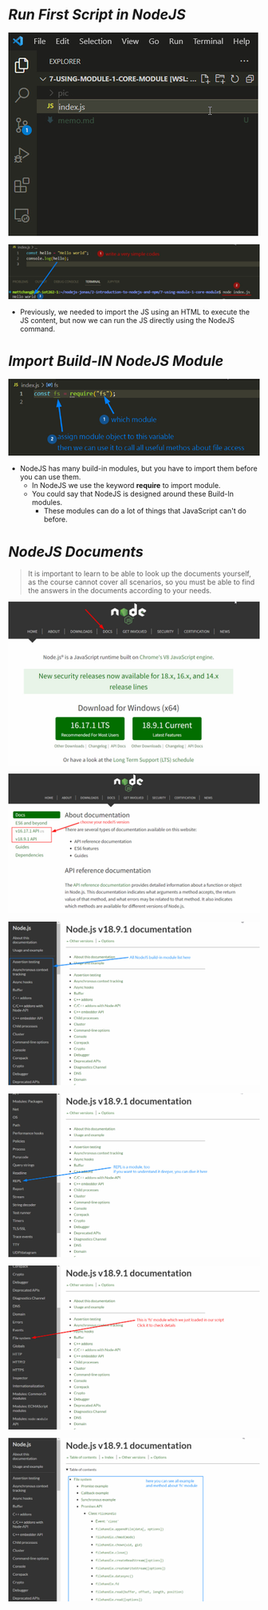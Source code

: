 # **_Run First Script in NodeJS_**

![Alt create a js file ](pic/bandicam%202022-09-26%2006-27-08-986.jpg)

![Alt hello world ](pic/bandicam%202022-09-26%2006-29-42-472.jpg)

- Previously, we needed to import the JS using an HTML to execute the JS content, but now we can run the JS directly using the NodeJS command.

# **_Import Build-IN NodeJS Module_**

![Alt import nodejs build-in module ](pic/bandicam%202022-09-26%2006-32-31-500.jpg)

- NodeJS has many build-in modules, but you have to import them before you can use them.
  - In NodeJS we use the keyword **require** to import module.
  - You could say that NodeJS is designed around these Build-In modules.
    - These modules can do a lot of things that JavaScript can't do before.

# **_NodeJS Documents_**

> It is important to learn to be able to look up the documents yourself, as the course cannot cover all scenarios, so you must be able to find the answers in the documents according to your needs.

![Alt check nodejs docs ](pic/bandicam%202022-09-26%2006-33-08-284.jpg)

![Alt choose right version ](pic/bandicam%202022-09-26%2006-33-39-399.jpg)

![Alt module list ](pic/bandicam%202022-09-26%2006-34-31-145.jpg)

![Alt REPL is module, too ](pic/bandicam%202022-09-26%2006-35-23-114.jpg)

![Alt find out File systems doc ](pic/bandicam%202022-09-26%2006-36-31-381.jpg)

![Alt file system's doc content ](pic/bandicam%202022-09-26%2006-37-25-736.jpg)
